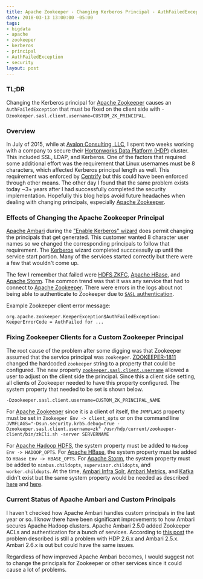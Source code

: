 ```yaml
---
title: Apache Zookeeper - Changing Kerberos Principal - AuthFailedException
date: 2018-03-13 13:00:00 -05:00
tags:
- bigdata
- apache
- zookeeper
- kerberos
- principal
- AuthFailedException
- security
layout: post
---
```


### TL;DR
Changing the Kerberos principal for [Apache Zookeeper](https://zookeeper.apache.org/) causes an `AuthFailedException` that must be fixed on the client side with `-Dzookeeper.sasl.client.username=CUSTOM_ZK_PRINCIPAL`.

### Overview
In July of 2015, while at [Avalon Consulting, LLC](https://www.avalonconsult.com), I spent two weeks working with a company to secure their [Hortonworks Data Platform (HDP)](https://hortonworks.com/products/data-platforms/hdp/) cluster. This included SSL, LDAP, and Kerberos. One of the factors that required some additional effort was the requirement that Linux usernames must be 8 characters, which affected Kerberos principal length as well. This requirement was enforced by [Centrify](https://www.centrify.com/) but this could have been enforced through other means. The other day I found that the same problem exists today ~3+ years after I had successfully completed the security implementation. Hopefully this blog helps avoid future headaches when dealing with changing principals, especially [Apache Zookeeper](https://zookeeper.apache.org/).

### Effects of Changing the Apache Zookeeper Principal
[Apache Ambari](https://ambari.apache.org/) during the ["Enable Kerberos" wizard](https://cwiki.apache.org/confluence/display/AMBARI/Automated+Kerberizaton) does permit changing the principals that get generated. This customer wanted 8 character user names so we changed the corresponding principals to follow that requirement. The [Kerberos](https://web.mit.edu/kerberos/) wizard completed succcessully up until the service start portion. Many of the services started correctly but there were a few that wouldn't come up.

The few I remember that failed were [HDFS ZKFC](https://hadoop.apache.org/docs/stable/hadoop-project-dist/hadoop-hdfs/HDFSHighAvailabilityWithNFS.html), [Apache HBase](https://hbase.apache.org/), and [Apache Storm](https://storm.apache.org/). The common trend was that it was any service that had to connect to [Apache Zookeeper](https://zookeeper.apache.org). There were errors in the logs about not being able to authenticate to Zookeeper due to [`SASL` authentication](https://en.wikipedia.org/wiki/Simple_Authentication_and_Security_Layer).

Example Zookeeper client error message:
```
org.apache.zookeeper.KeeperException$AuthFailedException: KeeperErrorCode = AuthFailed for ...
```

### Fixing Zookeeper Clients for a Custom Zookeeper Principal
The root cause of the problem after some digging was that Zookeeper assumed that the service principal was `zookeeper`. [ZOOKEEPER-1811](https://issues.apache.org/jira/browse/ZOOKEEPER-1811) changed the hardcoded `zookeeper` string to a property that could be configured. The new property [`zookeeper.sasl.client.username`](http://zookeeper.apache.org/doc/r3.5.3-beta/zookeeperProgrammers.html#sc_java_client_configuration) allowed a user to adjust on the client side the principal. Since this a client side setting, all clients of Zookeeper needed to have this property configured. The system property that needed to be set is shown below.

```
-Dzookeeper.sasl.client.username=CUSTOM_ZK_PRINCIPAL_NAME
```

For [Apache Zookeeper](https://zookeeper.apache.org/) since it is a client of itself, the `JVMFLAGS` property must be set in `Zookeeper Env -> client_opts` or on the command line `JVMFLAGS="-Dsun.security.krb5.debug=true -Dzookeeper.sasl.client.username=zk" /usr/hdp/current/zookeeper-client/bin/zkCli.sh -server SERVERNAME`

For [Apache Hadoop HDFS](https://hadoop.apache.org/), the system property must be added to `Hadoop Env -> HADOOP_OPTS`. For [Apache HBase](https://hbase.apache.org/), the system property must be added to `HBase Env -> HBASE_OPTS`. For [Apache Storm](https://storm.apache.org/), the system property must be added to `nimbus.childopts`, `supervisor.childopts`, and `worker.childopts`. At the time, [Ambari Infra Solr](https://ambari.apache.org/), [Ambari Metrics](https://cwiki.apache.org/confluence/display/AMBARI/Metrics), and [Kafka](https://kafka.apache.org/) didn't exist but the same system property would be needed as described [here](https://community.hortonworks.com/questions/21118/hive-storm-kafka-hbase-cannot-connect-to-zookeeper.html) and [here](https://community.hortonworks.com/articles/108144/hdfs-yarn-infrasolr-zk-client-when-using-custom-zo.html).

### Current Status of Apache Ambari and Custom Principals
I haven't checked how Apache Ambari handles custom principals in the last year or so. I know there have been significant improvements to how Ambari secures Apache Hadoop clusters. Apache Ambari 2.5.0 added Zookeeper ACLs and authentication for a bunch of services. According to [this post](https://community.hortonworks.com/articles/108144/hdfs-yarn-infrasolr-zk-client-when-using-custom-zo.html) the problem described is still a problem with HDP 2.6.x and Ambari 2.5.x. Ambari 2.6.x is out but could have the same issues.

Regardless of how improved Apache Ambari becomes, I would suggest not to change the principals for Zookeeper or other services since it could cause a lot of problems.

